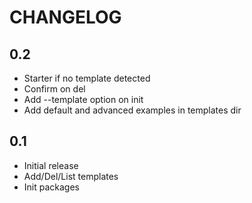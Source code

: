 CHANGELOG
=========

0.2
---

* Starter if no template detected
* Confirm on del
* Add --template option on init
* Add default and advanced examples in templates dir

0.1
---

* Initial release
* Add/Del/List templates
* Init packages
